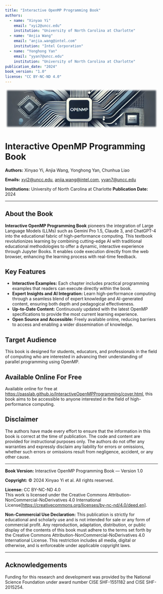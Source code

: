 ```yaml
---
title: "Interactive OpenMP Programming Book"
authors:
  - name: "Xinyao Yi"
    email: "xyi2@uncc.edu"
    institution: "University of North Carolina at Charlotte"
  - name: "Anjia Wang"
    email: "anjia.wang@intel.com"
    institution: "Intel Corporation"
  - name: "Yonghong Yan"
    email: "yyan7@uncc.edu"
    institution: "University of North Carolina at Charlotte"
publication_date: "2024"
book_version: "1.0"
license: "CC BY-NC-ND 4.0"
---
```

![Cover Image](cover_figure.png)

# Interactive OpenMP Programming Book



**Authors:** Xinyao Yi, Anjia Wang, Yonghong Yan, Chunhua Liao  

**Emails:** xyi2@uncc.edu, anjia.wang@intel.com, yyan7@uncc.edu

**Institutions:** University of North Carolina at Charlotte
**Publication Date:** 2024  



---

## About the Book

**Interactive OpenMP Programming Book** pioneers the integration of Large Language Models (LLMs) such as Gemini Pro 1.5, Claude 3, and ChatGPT-4 into the educational fabric of high-performance computing. This textbook revolutionizes learning by combining cutting-edge AI with traditional educational methodologies to offer a dynamic, interactive experience through Jupyter Books. It enables code execution directly from the web browser, enhancing the learning process with real-time feedback.

## Key Features

- **Interactive Examples:** Each chapter includes practical programming examples that readers can execute directly within the book.
- **Expert Insights and AI Integration:** Learn high-performance computing through a seamless blend of expert knowledge and AI-generated content, ensuring both depth and pedagogical effectiveness.
- **Up-to-Date Content:** Continuously updated with the latest OpenMP specifications to provide the most current learning experience.
- **Open Source and Accessible:** Freely available online, reducing barriers to access and enabling a wider dissemination of knowledge.

## Target Audience

This book is designed for students, educators, and professionals in the field of computing who are interested in advancing their understanding of parallel programming using OpenMP.

## Available Online For Free

Available online for free at https://passlab.github.io/InteractiveOpenMPProgramming/cover.html, this book aims to be accessible to anyone interested in the field of high-performance computing.

## Disclaimer
The authors have made every effort to ensure that the information in this book is correct at the time of publication. The code and content are provided for instructional purposes only. The authors do not offer any warranties and expressly disclaim any liability for errors or omissions, whether such errors or omissions result from negligence, accident, or any other cause.



---
**Book Version:** Interactive OpenMP Programming Book — Version 1.0

**Copyright:** © 2024 Xinyao Yi et al. All rights reserved.

**License:** CC BY-NC-ND 4.0  
This work is licensed under the Creative Commons Attribution-NonCommercial-NoDerivatives 4.0 International License[https://creativecommons.org/licenses/by-nc-nd/4.0/deed.en].

**Non-Commercial Use Declaration:** This publication is strictly for educational and scholarly use and is not intended for sale or any form of commercial profit. Any reproduction, adaptation, distribution, or public display of the contents of this book must adhere to the terms set forth by the Creative Commons Attribution-NonCommercial-NoDerivatives 4.0 International License. This restriction includes all media, digital or otherwise, and is enforceable under applicable copyright laws.

---
## Acknowledgements
Funding for this research and development was provided by the National Science Foundation under award number CISE SHF-1551182 and CISE SHF-2015254.